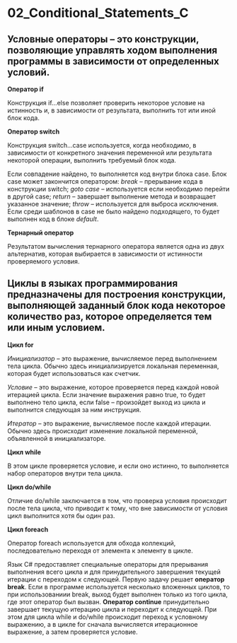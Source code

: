 # 02_Conditional_Statements_C
## **Условные операторы** – это конструкции, позволяющие управлять ходом выполнения программы в зависимости от определенных условий.

**Оператор if**

Конструкция if…else позволяет проверить некоторое условие на истинность и, в зависимости от результата, выполнить тот или иной блок кода.

**Оператор switch**

Конструкция switch…case используется, когда необходимо, в зависимости от конкретного значения переменной или результата некоторой операции, выполнить требуемый блок кода.

Если совпадение найдено, то выполняется код внутри блока case. Блок case может закончится оператором:
*break* – прерывание кода в конструкции switch;
*goto case* – используется если необходимо перейти в другой case;
*return* – завершает выполнение метода и возвращает указанное значение;
*throw* – используется для выброса исключения.
Если среди шаблонов в case не было найдено подходящего, то будет выполнен код в блоке *default*.

**Тернарный оператор**

Результатом вычисления тернарного оператора является одна из двух альтернатив, которая выбирается в зависимости от истинности проверяемого условия. 

## **Циклы** в языках программирования предназначены для построения конструкции, выполняющей заданный блок кода некоторое количество раз, которое определяется тем или иным условием. 

**Цикл for**

*Инициализатор* – это выражение, вычисляемое перед выполнением тела цикла. Обычно здесь инициализируется локальная переменная, которая будет использоваться как счетчик.

*Условие* – это выражение, которое проверяется перед каждой новой итерацией цикла. Если значение выражения равно true, то будет выполнено тело цикла, если false – произойдет выход из цикла и выполнится следующая за ним инструкция.

*Итератор* – это выражение, вычисляемое после каждой итерации. Обычно здесь происходит изменение локальной переменной, объявленной в инициализаторе.

**Цикл while**

В этом цикле проверяется условие, и если оно истинно, то выполняется набор операторов внутри тела цикла. 

**Цикл do/while**

Отличие do/while заключается в том, что проверка условия происходит после тела цикла, что приводит к тому, что вне зависимости от условия цикл выполнится хотя бы один раз.

**Цикл foreach**

Оператор foreach используется для обхода коллекций, последовательно переходя от элемента к элементу в цикле. 

Язык C# предоставляет специальные операторы для прерывания выполнения всего цикла и для принудительного завершения текущей итерации с переходом к следующей. Первую задачу решает **оператор break**. Если в программе используется несколько вложенных циклов, то при использованиии break, выход будет выполнен только из того цикла, где этот оператор был вызван. **Оператор continue** принудительно завершает текущую итерацию цикла и переходит к следующей. При этом для цикла while и do/while происходит переход к условному выражению, а в цикле for сначала  вычисляется итерационное выражение, а затем проверяется условие.
